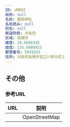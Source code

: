```yaml
---
ID: uMDAI
総称: null
名称: 服部神社
名称読み: null
別名: null
都道府県: 大阪府
区域: 高槻市
緯度: 34.8666345
経度: 135.6000923
郵便番号: 5691033
住所: 大阪府高槻市宮之川原元町１
---
```


## その他

### 参考URL

| URL | 説明          |
| --- | ------------- |
|     | OpenStreetMap |
